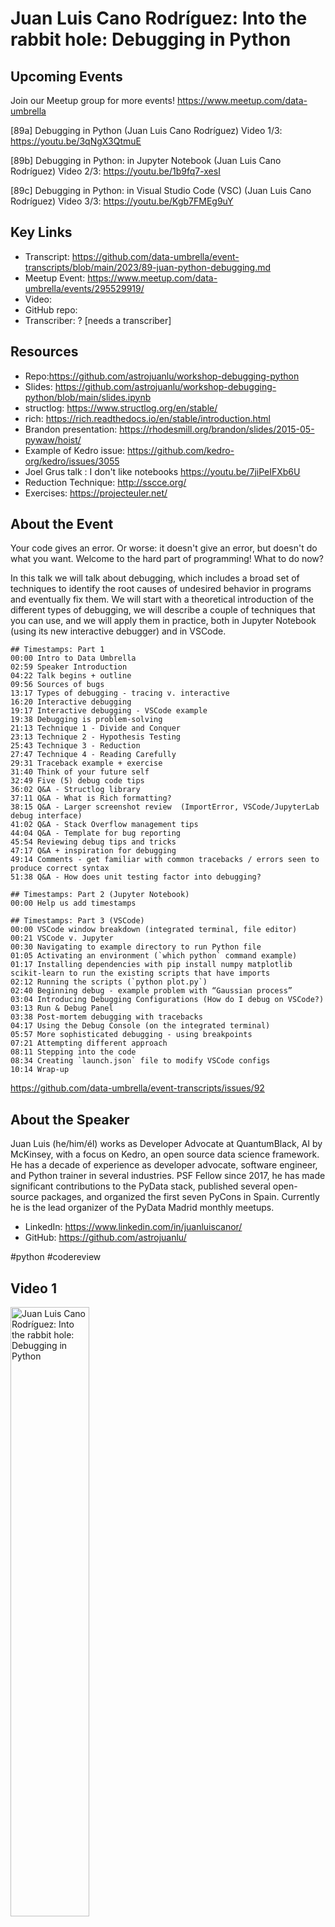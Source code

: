 # Juan Luis Cano Rodríguez:  Into the rabbit hole: Debugging in Python

## Upcoming Events
Join our Meetup group for more events!
https://www.meetup.com/data-umbrella

[89a] Debugging in Python (Juan Luis Cano Rodríguez)
Video 1/3: https://youtu.be/3qNgX3QtmuE

[89b] Debugging in Python: in Jupyter Notebook (Juan Luis Cano Rodríguez)
Video 2/3:  https://youtu.be/1b9fq7-xesI

[89c]  Debugging in Python: in Visual Studio Code (VSC)  (Juan Luis Cano Rodríguez)
Video 3/3:  https://youtu.be/Kgb7FMEg9uY

## Key Links
- Transcript: https://github.com/data-umbrella/event-transcripts/blob/main/2023/89-juan-python-debugging.md
- Meetup Event: https://www.meetup.com/data-umbrella/events/295529919/
- Video:  
- GitHub repo:  
- Transcriber:  ? [needs a transcriber]

## Resources
- Repo:https://github.com/astrojuanlu/workshop-debugging-python
- Slides: https://github.com/astrojuanlu/workshop-debugging-python/blob/main/slides.ipynb
- structlog: https://www.structlog.org/en/stable/
- rich: https://rich.readthedocs.io/en/stable/introduction.html
- Brandon presentation: https://rhodesmill.org/brandon/slides/2015-05-pywaw/hoist/
- Example of Kedro issue: https://github.com/kedro-org/kedro/issues/3055
- Joel Grus talk : I don't like notebooks https://youtu.be/7jiPeIFXb6U
- Reduction Technique: http://sscce.org/ 
- Exercises: https://projecteuler.net/

## About the Event
Your code gives an error. Or worse: it doesn't give an error, but doesn't do what you want. Welcome to the hard part of programming! What to do now?

In this talk we will talk about debugging, which includes a broad set of techniques to identify the root causes of undesired behavior in programs and eventually fix them. We will start with a theoretical introduction of the different types of debugging, we will describe a couple of techniques that you can use, and we will apply them in practice, both in Jupyter Notebook (using its new interactive debugger) and in VSCode.

```
## Timestamps: Part 1
00:00 Intro to Data Umbrella
02:59 Speaker Introduction
04:22 Talk begins + outline
09:56 Sources of bugs
13:17 Types of debugging - tracing v. interactive
16:20 Interactive debugging
19:17 Interactive debugging - VSCode example
19:38 Debugging is problem-solving
21:13 Technique 1 - Divide and Conquer
23:13 Technique 2 - Hypothesis Testing
25:43 Technique 3 - Reduction 
27:47 Technique 4 - Reading Carefully
29:31 Traceback example + exercise
31:40 Think of your future self
32:49 Five (5) debug code tips
36:02 Q&A - Structlog library
37:11 Q&A - What is Rich formatting?
38:15 Q&A - Larger screenshot review  (ImportError, VSCode/JupyterLab debug interface)
41:02 Q&A - Stack Overflow management tips
44:04 Q&A - Template for bug reporting
45:54 Reviewing debug tips and tricks
47:17 Q&A + inspiration for debugging
49:14 Comments - get familiar with common tracebacks / errors seen to produce correct syntax
51:38 Q&A - How does unit testing factor into debugging?
```

```
## Timestamps: Part 2 (Jupyter Notebook)
00:00 Help us add timestamps
```

```
## Timestamps: Part 3 (VSCode)
00:00 VSCode window breakdown (integrated terminal, file editor)
00:21 VSCode v. Jupyter
00:30 Navigating to example directory to run Python file 
01:05 Activating an environment (`which python` command example)
01:17 Installing dependencies with pip install numpy matplotlib scikit-learn to run the existing scripts that have imports
02:12 Running the scripts (`python plot.py`)
02:40 Beginning debug - example problem with “Gaussian process”
03:04 Introducing Debugging Configurations (How do I debug on VSCode?) 
03:13 Run & Debug Panel
03:38 Post-mortem debugging with tracebacks
04:17 Using the Debug Console (on the integrated terminal)
05:57 More sophisticated debugging - using breakpoints
07:21 Attempting different approach
08:11 Stepping into the code
08:34 Creating `launch.json` file to modify VSCode configs
10:14 Wrap-up
```

https://github.com/data-umbrella/event-transcripts/issues/92


## About the Speaker
Juan Luis (he/him/él) works as Developer Advocate at QuantumBlack, AI by McKinsey, with a focus on Kedro, an open source data science framework. He has a decade of experience as developer advocate, software engineer, and Python trainer in several industries. PSF Fellow since 2017, he has made significant contributions to the PyData stack, published several open-source packages, and organized the first seven PyCons in Spain. Currently he is the lead organizer of the PyData Madrid monthly meetups.

- LinkedIn: https://www.linkedin.com/in/juanluiscanor/
- GitHub:  https://github.com/astrojuanlu/

#python #codereview

## Video 1
<a href="http://www.youtube.com/watch?feature=player_embedded&v=3qNgX3QtmuE" target="_blank"><img src="http://img.youtube.com/vi/3qNgX3QtmuE/0.jpg"
alt="Juan Luis Cano Rodríguez:  Into the rabbit hole: Debugging in Python" width="50%" /></a>

## Video 2
<a href="http://www.youtube.com/watch?feature=player_embedded&v=1b9fq7-xesI" target="_blank"><img src="http://img.youtube.com/vi/1b9fq7-xesI/0.jpg"
alt="Juan Luis Cano Rodríguez:  Into the rabbit hole: Debugging in Python" width="50%" /></a>

## Video 3
<a href="http://www.youtube.com/watch?feature=player_embedded&v=Kgb7FMEg9uY" target="_blank"><img src="http://img.youtube.com/vi/Kgb7FMEg9uY/0.jpg"
alt="Juan Luis Cano Rodríguez:  Into the rabbit hole: Debugging in Python" width="50%" /></a>

#python #codereview

## Transcript
